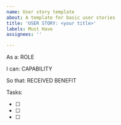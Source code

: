 ```yaml
---
name: User story template
about: A template for basic user stories
title: 'USER STORY: <your title>'
labels: Must Have
assignees: ''

---
```


As a: ROLE

I can: CAPABILITY

So that: RECEIVED BENEFIT

Tasks:

- [ ]
- [ ]
- [ ]
